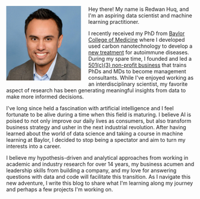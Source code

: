 <img src="/images/profile.jpg" align="left" height="200" style="padding-right:20px; padding-bottom:5px">Hey there! My name is Redwan Huq, and I'm an aspiring data scientist and machine learning practitioner.

I recently received my PhD from [Baylor College of Medicine](https://www.bcm.edu/research/labs/christine-beeton) where I developed used carbon nanotechnology to develop a [new treatment](http://www.nature.com/articles/srep33808) for autoimmune diseases. During my spare time, I founded and led a [501(c)(3) non-profit business](http://medcenterconsulting.com) that trains PhDs and MDs to become management consultants. While I've enjoyed working as an interdisciplinary scientist, my favorite aspect of research has been generating meaningful insights from data to make more informed decisions.

I've long since held a fascination with artificial intelligence and I feel fortunate to be alive during a time when this field is maturing. I believe AI is poised to not only improve our daily lives as consumers, but also transform business strategy and usher in the next industrial revolution. After having learned about the world of data science and taking a course in machine learning at Baylor, I decided to stop being a spectator and aim to turn my interests into a career. 

I believe my hypothesis-driven and analytical approaches from working in academic and industry research for over 14 years, my business acumen and leadership skills from building a company, and my love for answering questions with data and code will facilitate this transition. As I navigate this new adventure, I write this blog to share what I'm learning along my journey and perhaps a few projects I'm working on.